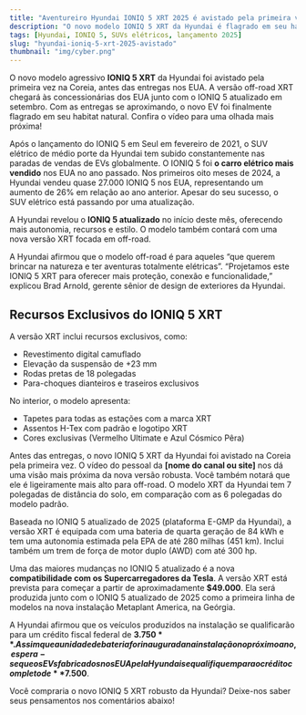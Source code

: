 ```yaml
---
title: "Aventureiro Hyundai IONIQ 5 XRT 2025 é avistado pela primeira vez [Vídeo]"
description: "O novo modelo IONIQ 5 XRT da Hyundai é flagrado em seu habitat natural e promete novidades para os amantes de SUVs elétricos."
tags: [Hyundai, IONIQ 5, SUVs elétricos, lançamento 2025]
slug: "hyundai-ioniq-5-xrt-2025-avistado"
thumbnail: "img/cyber.png"
---
```


O novo modelo agressivo **IONIQ 5 XRT** da Hyundai foi avistado pela primeira vez na Coreia, antes das entregas nos EUA. A versão off-road XRT chegará às concessionárias dos EUA junto com o IONIQ 5 atualizado em setembro. Com as entregas se aproximando, o novo EV foi finalmente flagrado em seu habitat natural. Confira o vídeo para uma olhada mais próxima!

Após o lançamento do IONIQ 5 em Seul em fevereiro de 2021, o SUV elétrico de médio porte da Hyundai tem subido constantemente nas paradas de vendas de EVs globalmente. O IONIQ 5 foi **o carro elétrico mais vendido** nos EUA no ano passado. Nos primeiros oito meses de 2024, a Hyundai vendeu quase 27.000 IONIQ 5 nos EUA, representando um aumento de 26% em relação ao ano anterior. Apesar do seu sucesso, o SUV elétrico está passando por uma atualização.

A Hyundai revelou o **IONIQ 5 atualizado** no início deste mês, oferecendo mais autonomia, recursos e estilo. O modelo também contará com uma nova versão XRT focada em off-road. 

A Hyundai afirmou que o modelo off-road é para aqueles “que querem brincar na natureza e ter aventuras totalmente elétricas”. “Projetamos este IONIQ 5 XRT para oferecer mais proteção, conexão e funcionalidade,” explicou Brad Arnold, gerente sênior de design de exteriores da Hyundai.

## Recursos Exclusivos do IONIQ 5 XRT

A versão XRT inclui recursos exclusivos, como:

- Revestimento digital camuflado
- Elevação da suspensão de +23 mm
- Rodas pretas de 18 polegadas
- Para-choques dianteiros e traseiros exclusivos 

No interior, o modelo apresenta:

- Tapetes para todas as estações com a marca XRT
- Assentos H-Tex com padrão e logotipo XRT
- Cores exclusivas (Vermelho Ultimate e Azul Cósmico Pêra)

Antes das entregas, o novo IONIQ 5 XRT da Hyundai foi avistado na Coreia pela primeira vez. O vídeo do pessoal da **[nome do canal ou site]** nos dá uma visão mais próxima da nova versão robusta. Você também notará que ele é ligeiramente mais alto para off-road. O modelo XRT da Hyundai tem 7 polegadas de distância do solo, em comparação com as 6 polegadas do modelo padrão.

Baseada no IONIQ 5 atualizado de 2025 (plataforma E-GMP da Hyundai), a versão XRT é equipada com uma bateria de quarta geração de 84 kWh e tem uma autonomia estimada pela EPA de até 280 milhas (451 km). Inclui também um trem de força de motor duplo (AWD) com até 300 hp.

Uma das maiores mudanças no IONIQ 5 atualizado é a nova **compatibilidade com os Supercarregadores da Tesla**. A versão XRT está prevista para começar a partir de aproximadamente **$49.000**. Ela será produzida junto com o IONIQ 5 atualizado de 2025 como a primeira linha de modelos na nova instalação Metaplant America, na Geórgia.

A Hyundai afirmou que os veículos produzidos na instalação se qualificarão para um crédito fiscal federal de **$3.750**. Assim que a unidade de bateria for inaugurada na instalação no próximo ano, espera-se que os EVs fabricados nos EUA pela Hyundai se qualifiquem para o crédito completo de **$7.500**.

Você compraria o novo IONIQ 5 XRT robusto da Hyundai? Deixe-nos saber seus pensamentos nos comentários abaixo!